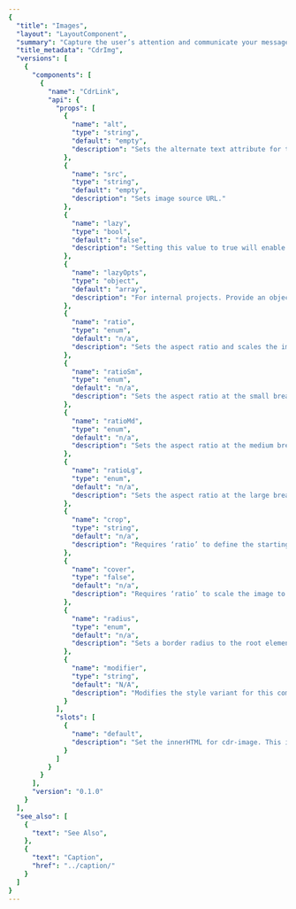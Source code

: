 ```yaml
---
{
  "title": "Images",
  "layout": "LayoutComponent",
  "summary": "Capture the user’s attention and communicate your message",
  "title_metadata": "CdrImg",
  "versions": [
    {
      "components": [
        {
          "name": "CdrLink",
          "api": {
            "props": [
              {
                "name": "alt",
                "type": "string",
                "default": "empty",
                "description": "Sets the alternate text attribute for the image. Default value is empty."
              },
              {
                "name": "src",
                "type": "string",
                "default": "empty",
                "description": "Sets image source URL."
              },
              {
                "name": "lazy",
                "type": "bool",
                "default": "false",
                "description": "Setting this value to true will enable lazy loading for internal applications. Lazy loading is provided using the the FEDPACK rei-lazy-image-loader project"
              },
              {
                "name": "lazyOpts",
                "type": "object",
                "default": "array",
                "description": "For internal projects. Provide an object of lazy options as defined on within the rei-lazy-image-loader API. This will output each option as a `data-` attribute on the root element."
              },
              {
                "name": "ratio",
                "type": "enum",
                "default": "n/a",
                "description": "Sets the aspect ratio and scales the image as large as possible without cropping or stretching the image (See CSS background-size: contain). Possible values: {  'auto'  |  'square'  |  '1-2'  |  '2-3'  |  '3-4'  |  '9-16'  |  '2-1'  |  '3-2'  |  '4-3'  |  '16-9'  }"
              },
              {
                "name": "ratioSm",
                "type": "enum",
                "default": "n/a",
                "description": "Sets the aspect ratio at the small breakpoint. Possible values: {  'auto'  |  'square'  |  '1-2'  |  '2-3'  |  '3-4'  |  '9-16'  |  '2-1'  |  '3-2'  |  '4-3'  |  '16-9'  }"
              },
              {
                "name": "ratioMd",
                "type": "enum",
                "default": "n/a",
                "description": "Sets the aspect ratio at the medium breakpoint. Possible values: {  'auto'  |  'square'  |  '1-2'  |  '2-3'  |  '3-4'  |  '9-16'  |  '2-1'  |  '3-2'  |  '4-3'  |  '16-9'  }"
              },
              {
                "name": "ratioLg",
                "type": "enum",
                "default": "n/a",
                "description": "Sets the aspect ratio at the large breakpoint. Possible values: {  'auto'  |  'square'  |  '1-2'  |  '2-3'  |  '3-4'  |  '9-16'  |  '2-1'  |  '3-2'  |  '4-3'  |  '16-9'  }"
              },
              {
                "name": "crop",
                "type": "string",
                "default": "n/a",
                "description": "Requires ‘ratio’ to define the starting position for cropping image. Image will overflow and not be displayed. Possible values: {  ‘left’  |  ‘x-center’  |  ‘right’  |  ‘top’  |  ‘y-center’  |  ‘bottom’  }"
              },
              {
                "name": "cover",
                "type": "false",
                "default": "n/a",
                "description": "Requires ‘ratio’ to scale the image to be as large as possible to fill the entire background area. See CSS background-size: cover."
              },
              {
                "name": "radius",
                "type": "enum",
                "default": "n/a",
                "description": "Sets a border radius to the root element. Possible values: {  'circle'  |  ‘rounded’  }"
              },
              {
                "name": "modifier",
                "type": "string",
                "default": "N/A",
                "description": "Modifies the style variant for this component. Possible value: {  ‘responsive’  }"
              }
            ],
            "slots": [
              {
                "name": "default",
                "description": "Set the innerHTML for cdr-image. This includes text and html markup"
              }
            ]
          }
        }
      ],
      "version": "0.1.0"
    }
  ],
  "see_also": [
    {
      "text": "See Also",
    },
    {
      "text": "Caption",
      "href": "../caption/"
    }
  ]
}
---
```


<cdr-doc-tabs>
<template slot="Overview">
<cdr-doc-table-of-contents-shell>

## Default

Use for images with no responsive qualities.

<cdr-doc-example-code-pair :background-toggle="false" :codeMaxHeight= false repository-href="https://github.com/rei/rei-cedar/tree/18.08.1/src/components/image" sandbox-href="https://codesandbox.io/s/wwnr4jzwr7" >

```html

<cdr-img 
  src="https://www.rei.com/assets/drsp/2018/q2/campaign/summer/chapter-4/rei-backpacking-bundle/live.jpg" 
  alt="REI employees building trails during a stewardship event"
/>

```
</cdr-doc-example-code-pair>

## Managing images

Apply rules to an image using ratio and crop properties. The below example is cropped using top alignment with the aspect ratio set as 9-16

<cdr-doc-example-code-pair :background-toggle="false" :codeMaxHeight= false repository-href="https://github.com/rei/rei-cedar/tree/18.08.1/src/components/image" sandbox-href="https://codesandbox.io/s/wwnr4jzwr7" >

```html
<cdr-img
  src="https://www.rei.com/assets/drsp/2018/q2/campaign/summer/chapter-4/rei-backpacking-bundle/live.jpg" 
  alt="REI employees building trails during a stewardship event"
  ratio="9-16"
  crop="top"
/>
```
</cdr-doc-example-code-pair>

## Displaying images as backgrounds

Use the cover property to resize the background image to fill the entire container.

<cdr-doc-example-code-pair :background-toggle="false" :codeMaxHeight= false repository-href="https://github.com/rei/rei-cedar/tree/18.08.1/src/components/image" sandbox-href="https://codesandbox.io/s/wwnr4jzwr7" >

```html
<cdr-img
  src="https://www.rei.com/assets/drsp/2018/q2/campaign/summer/chapter-4/rei-backpacking-bundle/live.jpg" 
  alt="REI employees building trails during a stewardship event"
  ratio="16-9"
  cover
  crop="top"
/>
```

</cdr-doc-example-code-pair>


## Shaping images

Apply a radius to an image.

### Rounded
The below example is cropped using center alignment with the aspect ratio set as square and the radius set as rounded.

<cdr-doc-example-code-pair :background-toggle="false" :codeMaxHeight= false repository-href="https://github.com/rei/rei-cedar/tree/18.08.1/src/components/image" sandbox-href="https://codesandbox.io/s/wwnr4jzwr7" >

```html
  <cdr-img
  src="https://www.rei.com/assets/drsp/2018/q2/campaign/summer/chapter-4/rei-backpacking-bundle/live.jpg" 
  alt="REI employees building trails during a stewardship event"
  ratio="square"
  radius="rounded"
  crop="y-center x-center"
/>
```
  
</cdr-doc-example-code-pair>

### Circle
The below example is cropped using center alignment with the aspect ratio set as square and the radius set as circle.

<cdr-doc-example-code-pair :background-toggle="false" :codeMaxHeight= false repository-href="https://github.com/rei/rei-cedar/tree/18.08.1/src/components/image" sandbox-href="https://codesandbox.io/s/wwnr4jzwr7" >

```html
  <cdr-img
  src="https://www.rei.com/assets/drsp/2018/q2/campaign/summer/chapter-4/rei-backpacking-bundle/live.jpg" 
  alt="REI employees building trails during a stewardship event"
  ratio="square"
  radius="circle"
  crop="y-center x-center"
/>
```
  
</cdr-doc-example-code-pair>

## Accessibility

To ensure that usage of this component complies with accessibility guidelines, provide descriptive text for `alt` attribute for:
- Informative images: 
  - Convey a simple concept or information
  - For more information, [Web Accessibility Tutorials: Informative Images](https://www.w3.org/WAI/tutorials/images/informative/)
- Functional images: 
  - Initiate an action, rather than to convey information (such as a printer icon)
  - Describe functionality of the link or button, rather than the visual image
  - For more information, [Web Accessibility Tutorials: Functional Images](https://www.w3.org/WAI/tutorials/images/functional/) 
- Images of Text: 
  - Displays text that is intended to be read
  - Avoid text in images, unless the image is a logo
  - Text alternative should contain the same words that appear in the image
  - For more information, [Web Accessibility Tutorials: Images of Text](https://www.w3.org/WAI/tutorials/images/textual/#image-of-styled-text-with-decorative-effect)

<br/>

This component has compliance with WCAG guidelines by: 
- Adding an empty `alt` attribute into the image element by default 
- An empty `alt` attribute is needed to meet accessibility requirements for decorative images

</cdr-doc-table-of-contents-shell>
</template>

<template slot="Design Guidelines">
<cdr-doc-table-of-contents-shell>

## Use when

- Illustrating a product feature
- Allowing comparisons between similar items
- Capturing the user’s attention 
- Telling a story
- Communicating the REI brand message
- Explaining a complex procedure or how to perform an action

## Foundations

REI image requirements are described on the Consumer Mobile Applications/Design page for [Launch and Default Shop Image Sizes](https://confluence.rei.com/display/CMA/Launch-and-DefaultShop-Image-Sizes).

### Aspect Ratio

Use conventional aspect ratios:

- Square 
- Portrait: 1:2, 2:3, 3:4, 9:16
- Landscape: 2:1, 3:2, 4:3, 16:9

### Quality

- Always maintain high image quality
- Choose the right file format when saving your images to ensure proper image quality and file size:
  - For photos, use JPEG. Optimize JPEG files to find a balance between size and quality
  - For bitmap/raster artwork, use PNG with 8-bit color palette

### Sizing

- Avoid small file sizes that pixelate the image
- Avoid unnecessarily large file sizes. Export images at the lowest file size possible without compromising quality
- Optimize high resolution images using [TinyPNG](https://tinypng.com/)
- Must display images at a proper pixel size compared to Natural size

### File Names
- Image file name should include primary keyword or what the page is targeting
- Showcase keyword targeting through file name and alt text

### Color and Contrast

- Test images for high contrast displays 
- Ensure that no meaning is lost when colors are removed
- Include text only with sufficient contrast 

### Cropping Images

- Specify the ratio of all cropped images
- Enable background image to use the entire container: 
  - Without stretching the image 
  - Cropped either vertically or horizontally without empty space 
- Crop images by specifying the starting point:
  - Adjust the starting background-position on the x-axis of the image:
    - Left: Orients the image to its horizontal left
    - Right: Orients the image to its horizontal right
    - X-center: Orients the image to its horizontal center
  - Adjust the starting background-position on the y-axis of the image: 
    - Top: Orients the image to its top
    - Bottom: Orients the image to its bottom
    - Y-center: Orients the image to its vertical center
- Accepts x and y axis combination (e.g. crop="top left")

<cdr-img class="cdr-doc-article-img captioned" :src="$withBase(`/image-component/Spec__Imgae_Crop_Top_16-4.png`)"/>
Images are cropped on y-axis with top value and on x-axis with left, x-center, and right values

<br/>

<cdr-img class="cdr-doc-article-img captioned" :src="$withBase(`/image-component/Spec__Imgae_Crop_Center_16-4.png`)"/>
Images are cropped on y-axis with y-center value and on x-axis with left, x-center, and right values

<br/>

<cdr-img class="cdr-doc-article-img captioned" :src="$withBase(`/image-component/Spec__Imgae_Crop_Bottom_16-4.png`)"/>
Images are cropped on y-axis with bottom value and on x-axis with left, x-center, and right values

## Content

### Overlaid Text

- Only display heading text on non-solid backgrounds:
  - Text should be at least 18px
  - Never allow overlaid text to wrap. Longer strings of text can be harder to navigate when the background varies
  - Consider adding a semi-transparent black gradient over the image in the CSS
- Apply only vertical gradient backgrounds. Avoid horizontal, diagonal, and radial gradients
- Always include a backup background color so that when the background image is disabled, text is still legible and passes contrast requirements 
- For help in determining whether your text and image combination conforms to the required contrast ratio, use this Chrome plugin: [Color Contrast Analyzer](https://chrome.google.com/webstore/detail/color-contrast-analyzer/dagdlcijhfbmgkjokkjicnnfimlebcll)

### Decorative Images

- Avoid using decorative images; instead present the image as a background-image using cascading style sheets (CSS)
- If using the HTML `<img>` element, add an empty `<alt>` tag
- If using the HTML `<img>` element, add the following attribute: role="presentation"

### Alternative text

- Use [this decision tree](https://www.w3.org/WAI/tutorials/images/decision-tree/) to determine how to use the `<alt>` attribute of the `<img>` element in various situations
- Be succinct. Ideally, one sentence or less
- Be informative and accurate 
- If images of text are used, the `<alt>` attribute should contain the same words that appear in the image
- Avoid repetitive labels. For example: “image of” or “picture of” 
- Descriptions:
  - Use short description that conveys the essential information presented by the image without burdening users with superfluous details
  - Use long descriptions for complex images such as graphs, charts, or diagrams to provide equivalent access to the information the image
- For groups of images that convey a single piece of information, apply the `<alt>` attribute to only one image for the entire group
- For image maps with multiple clickable areas:
  - Must provide an overall context for the set of links using `<alt>` attribute
  - Each individual clickable area should have an `<alt>` attribute that describes the purpose or destination of the link

## Responsiveness

- Ability to control image display at small, medium and large breakpoints
- Lazy loading of images is provided

## Resources 

- Chrome plugin, [Color Contrast Analyzer](https://chrome.google.com/webstore/detail/color-contrast-analyzer/dagdlcijhfbmgkjokkjicnnfimlebcll)
- Image compression service, [TinyPNG](https://tinypng.com/)

</cdr-doc-table-of-contents-shell>
</template>

<template slot="API">
<cdr-doc-table-of-contents-shell>

## Props

<cdr-doc-api type="prop" :api-data="$page.frontmatter.versions[0].components[0].api.props" />

Any other properties supplied will be assigned to the root element (native element).

## Slots

<cdr-doc-api type="slot" :api-data="$page.frontmatter.versions[0].components[0].api.slots" />

## Installation

Resources are available within the [CdrImg package](https://www.npmjs.com/package/@rei/cdr-img):

- Component: `@rei/cdr-img`
- Component styles: `cdr-img.css`

<br/>

To incorporate the required assets for a component, use the following steps:

### 1. Install using NPM

Install the CdrImg package using `npm` in your terminal:

_Terminal_

```bash
npm i -S @rei/cdr-img
```

### 2. Import Dependencies

_main.js_

```javascript
// import your required CSS.
import '@rei/cdr-img/dist/cdr-img.css';
```

### 3. Add component to a template

_local.vue_

```vue
<template>
  <cdr-img />
</template>

<script>
import { CdrImg } from '@rei/cdr-img';
export default {
  ...
  components: {
     CdrImg  
  }
}
</script>
```

## Usage

### Ratio

- Positions the original image asset off-screen and replaces it with a background image
- CSS background property value is set to `contain` which resizes the background image to make sure it is fully visible
- Shrinks the image and display additional padding to the requested ratio
- To manipulate background property and remove excess padding:
  - Use `cover` property
  - Use `crop` property
  - `cover` and `crop` properties can be used together

### Cover

- Resizes the background image to cover the entire container
  - Without stretching the image
  - Cropped either vertically or horizontally without empty space
- Requires the `ratio` property

### Crop

- Background image is displayed in its original size
- Requires the `ratio` property 
- Defines the starting point of the overflow position 
- Accepts a single x-axis and y-axis value (e.g. crop=”top left”):
  - Adjust the starting background-position on the x-axis of the image:
    - `left`: Orients the image to its horizontal left
    - `right`: Orients the image to its horizontal right
    - `x-center`: Orients the image to its horizontal center
  - Adjust the starting background-position on the y-axis of the image:
    - `top`: Orients the image to its top
    - `bottom`: Orients the image to its bottom
    - `y-center`: Orients the image to its vertical center

### Radius

- Variants for this property: `circle` or `rounded` (for rounded rectangle)
- Uses preset values provided in `cdr-core.css`

### Modifiers

Following variants are available to the `cdr-img` modifier attribute:

| Value | Description            |
|:------|:-----------------------|
| 'responsive'  | Sets the image to display block and 100% width |

## Performance

For internal applications with large images or images that would benefit from changes due to platform or breakpoint, use lazy load properties to integrate with the [rei-lazy-image-loader project](https://git.rei.com/projects/FEDPACK/repos/rei-lazy-image-loader/browse).

</cdr-doc-table-of-contents-shell>
</template>

<template slot="History">

## 1.0.0

- Enforces WCAG A 1.1.1 criteria for decorative images by adding an empty alt attribute to all cdr-img’s
- Provides integration support for image best practices available using [rei-lazy-image-loader](https://git.rei.com/projects/FEDPACK/repos/rei-lazy-image-loader/browse)
- Enables the following aspect ratios at breakpoints with following variants: Auto, Square, 1-2, 2-3, 3-4, 9-16, 2-1, 3-2, 4-3, 16-9
- Enables user defined cropping and covering
- Provides image shapes using the radius property with the following variants: Circle, Rounded
- Enables users to set the image to be 100% width with a responsive modifier
- [Complete component history](https://github.com/rei/rei-cedar/blob/master/src/components/image/CHANGELOG.md)



</template>
</cdr-doc-tabs>

